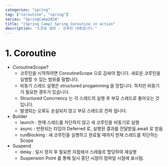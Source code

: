 ```yaml
---
categories: "spring"
tag: ["coroutine", "spring"]
series: "SpringCamp2024"
title: "[Spring Camp] Spring Coroutine in action"
description: "스프링 캠프 - 코루틴 내용입니다."
---
```


# 1. Coroutine

- CoroutineScope? 
  - 코루틴을 시작하려면 CoroutineScope 으로 감싸야 합니다. 새로운 코루틴을 실행할 수 있는 범위를 말합니다.
  - 비동기 스레드 실행은 structured progamming 을 망칩니다. 하지만 비동기가 필요한 경우가 있습니다.
  - Structured Concrrency 는 각 스레드의 실행 후 부모 스레드로 돌아오는 것입니다.
  - 발생되는 오류도 손실되지 않고 부모 스레드로 전파 됩니다.
- Builder
  - launch : 현재 스레드를 차단하지 않고 새 코루틴을 비동기로 실행
  - async : 반환되는 타입이 Deferred 로, 실행된 결과를 전달받음.await 로 받음
  - runBlocking : 새 코루틴을 실행하고 완료될 때까지 현재 스레드를 차단하는 Scope
- Suspend
  - delay : 일시 정지 후 필요한 지점에서 스레들르 할당하여 재실행
  - Suspension Point 를 통해 일시 중단 시점이 컴파일 시점에 표시됨.
